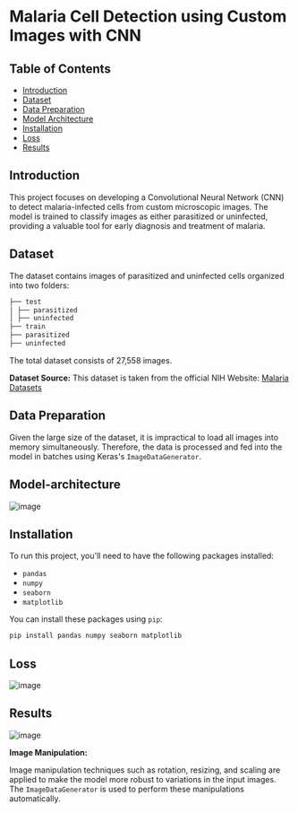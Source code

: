 # Malaria Cell Detection using Custom Images with CNN

## Table of Contents

- [Introduction](#introduction)
- [Dataset](#dataset)
- [Data Preparation](#data-preparation)
- [Model Architecture](#model-architecture)
- [Installation](#installation)
- [Loss](#loss)
- [Results](#results)


## Introduction

This project focuses on developing a Convolutional Neural Network (CNN) to detect malaria-infected cells from custom microscopic images. The model is trained to classify images as either parasitized or uninfected, providing a valuable tool for early diagnosis and treatment of malaria.

## Dataset

The dataset contains images of parasitized and uninfected cells organized into two folders:
```bash
├── test
│ ├── parasitized
│ ├── uninfected
├── train
├── parasitized
├── uninfected
```

The total dataset consists of 27,558 images.

**Dataset Source:**
This dataset is taken from the official NIH Website: [Malaria Datasets](https://ceb.nlm.nih.gov/repositories/malaria-datasets/)

## Data Preparation

Given the large size of the dataset, it is impractical to load all images into memory simultaneously. Therefore, the data is processed and fed into the model in batches using Keras's `ImageDataGenerator`.

## Model-architecture
![image](https://github.com/dhruvsavsani007/Malaria-cell-detection/assets/127683401/45e9205e-1df6-4e52-950f-f2504fd39b8a)

## Installation
To run this project, you'll need to have the following packages installed:

* `pandas`
* `numpy`
* `seaborn`
* `matplotlib`

You can install these packages using `pip`:

```bash
pip install pandas numpy seaborn matplotlib
```

## Loss
![image](https://github.com/dhruvsavsani007/Malaria-cell-detection/assets/127683401/941cf7c1-c1cf-4260-827b-6b2f8b8887c1)


## Results
![image](https://github.com/dhruvsavsani007/Malaria-cell-detection/assets/127683401/ca9673c1-0e91-4fa4-9177-d57280a7eb9a)



**Image Manipulation:**

Image manipulation techniques such as rotation, resizing, and scaling are applied to make the model more robust to variations in the input images. The `ImageDataGenerator` is used to perform these manipulations automatically.


